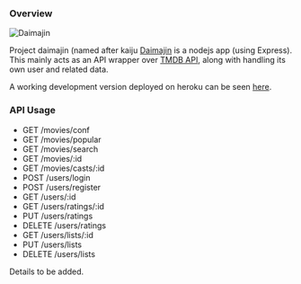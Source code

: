 ### Overview ###

![Daimajin](http://res.cloudinary.com/dtmnbo2hw/image/upload/c_scale,w_136/v1374968507/daimajin_tk2b8g.jpg)

Project daimajin (named after kaiju [Daimajin](http://en.wikipedia.org/wiki/Daimajin) is a nodejs app (using Express). This mainly acts as an API wrapper over [TMDB API](http://docs.themoviedb.apiary.io/), along with handling its own user and related data.

A working development version deployed on heroku can be seen [here](http://daimajin.herokuapp.com).

### API Usage ###

* GET /movies/conf
* GET /movies/popular
* GET /movies/search
* GET /movies/:id
* GET /movies/casts/:id
* POST /users/login
* POST /users/register
* GET /users/:id
* GET /users/ratings/:id
* PUT /users/ratings
* DELETE /users/ratings
* GET /users/lists/:id
* PUT /users/lists
* DELETE /users/lists

Details to be added.
